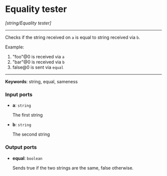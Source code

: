 # Equality tester

_[string/Equality tester]_

---

Checks if the string received on `a` is equal to string received via `b`.  
  
Example:  
  
1. "foo"@0 is received via `a`  
2. "bar"@0 is received via `b`  
3. false@0 is sent via `equal`  

---

__Keywords__: string, equal, sameness

### Input ports

* __a__: ` string `

    The first string


* __b__: ` string `

    The second string

### Output ports

* __equal__: ` boolean `

    Sends true if the two strings are the same, false otherwise.

